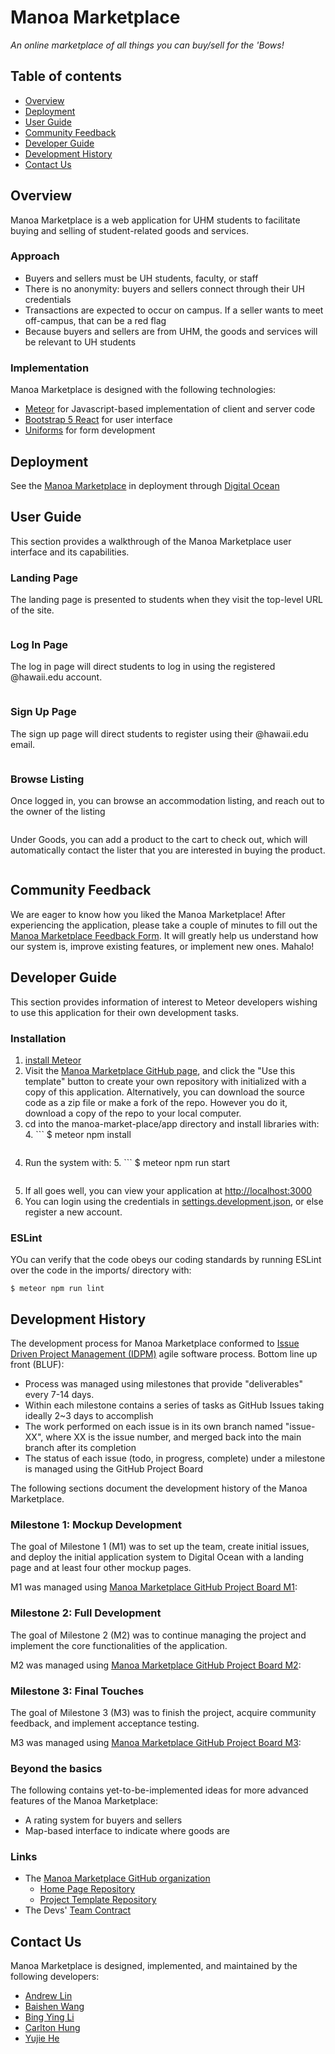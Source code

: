 # Manoa Marketplace
_An online marketplace of all things you can buy/sell for the 'Bows!_



## Table of contents
* [Overview](#overview)
* [Deployment](#deployment)
* [User Guide](#user-guide)
* [Community Feedback](#community-feedback)
* [Developer Guide](#developer-guide)
* [Development History](#development-history)
* [Contact Us](#contact-us)

## Overview
Manoa Marketplace is a web application for UHM students to facilitate buying and selling of student-related goods and services.

### Approach
* Buyers and sellers must be UH students, faculty, or staff
* There is no anonymity: buyers and sellers connect through their UH credentials
* Transactions are expected to occur on campus. If a seller wants to meet off-campus, that can be a red flag
* Because buyers and sellers are from UHM, the goods and services will be relevant to UH students

### Implementation
Manoa Marketplace is designed with the following technologies:
* [Meteor](https://www.meteor.com/) for Javascript-based implementation of client and server code
* [Bootstrap 5 React](https://react-bootstrap.github.io/) for user interface
* [Uniforms](https://uniforms.tools/) for form development


## Deployment
See the [Manoa Marketplace]() in deployment through [Digital Ocean](https://www.digitalocean.com/)


## User Guide
This section provides a walkthrough of the Manoa Marketplace user interface and its capabilities.

### Landing Page
The landing page is presented to students when they visit the top-level URL of the site.

<img src="doc/mock-landing-page.png" alt="">

### Log In Page
The log in page will direct students to log in using the registered @hawaii.edu account.

<img src="doc/mock-login-page.png" alt="">


### Sign Up Page
The sign up page will direct students to register using their @hawaii.edu email.

<img src="doc/mock-signup-page.png" alt="">

### Browse Listing
Once logged in, you can browse an accommodation listing, and reach out to the owner of the listing

<img src="doc/mock-sublet-listing.png" alt="">


Under Goods, you can add a product to the cart to check out, which will automatically contact the lister that you are interested in buying the product.

<img src="doc/mock-wallet-listing.png" alt="">




## Community Feedback
We are eager to know how you liked the Manoa Marketplace! After experiencing the application, please take a couple of minutes to fill out the [Manoa Marketplace Feedback Form](https://forms.gle/4wUn5QGKwvkbddfY6). It will greatly help us understand how our system is, improve 
existing features, or implement new ones. Mahalo!


## Developer Guide
This section provides information of interest to Meteor developers wishing to use this application for their own development tasks.

### Installation
1. [install Meteor](https://www.meteor.com/install)
2. Visit the [Manoa Marketplace GitHub page](https://github.com/manoa-market-place/manoa-market-place), and click the "Use this template" button to create your own repository with initialized with a copy of this application. Alternatively, you 
   can download the source code as a zip file or make a fork of the repo. However you do it, download a copy of the repo to your local computer.
3. cd into the manoa-market-place/app directory and install libraries with:
   4. ```
      $ meteor npm install
      ```
4. Run the system with:
   5. ```
      $ meteor npm run start
      ```
5. If all goes well, you can view your application at [http://localhost:3000](http://localhost:3000)
6. You can login using the credentials in [settings.development.json](), or else register a new account.

### ESLint
YOu can verify that the code obeys our coding standards by running ESLint over the code in the imports/ directory with:
```
$ meteor npm run lint
```


## Development History

The development process for Manoa Marketplace conformed to [Issue Driven Project Management (IDPM)](https://courses.ics.hawaii.edu/ics314f23/morea/project-management/reading-guidelines-idpm.html) agile software process. Bottom line up front (BLUF):
* Process was managed using milestones that provide "deliverables" every 7-14 days.
* Within each milestone contains a series of tasks as GitHub Issues taking ideally 2~3 days to accomplish
* The work performed on each issue is in its own branch named "issue-XX", where XX is the issue number, and merged back into the main branch after its completion
* The status of each issue (todo, in progress, complete) under a milestone is managed using the GitHub Project Board

The following sections document the development history of the Manoa Marketplace.

### Milestone 1: Mockup Development
The goal of Milestone 1 (M1) was to set up the team, create initial issues, and deploy the initial application system to Digital Ocean with a landing page and at least four other mockup pages. 

M1 was managed using [Manoa Marketplace GitHub Project Board M1](https://github.com/orgs/manoa-market-place/projects/4):

### Milestone 2: Full Development
The goal of Milestone 2 (M2) was to continue managing the project and implement the core functionalities of the application.

M2 was managed using [Manoa Marketplace GitHub Project Board M2](https://github.com/orgs/manoa-market-place/projects/2):

### Milestone 3: Final Touches
The goal of Milestone 3 (M3) was to finish the project, acquire community feedback, and implement acceptance testing.

M3 was managed using [Manoa Marketplace GitHub Project Board M3](https://github.com/orgs/manoa-market-place/projects/3):

### Beyond the basics
The following contains yet-to-be-implemented ideas for more advanced features of the Manoa Marketplace:
* A rating system for buyers and sellers
* Map-based interface to indicate where goods are

### Links
* The [Manoa Marketplace GitHub organization](https://github.com/manoa-market-place)
  * [Home Page Repository](https://github.com/manoa-market-place/manoa-market-place.github.io)
  * [Project Template Repository](https://github.com/manoa-market-place/manoa-market-place)
* The Devs' [Team Contract](https://docs.google.com/document/d/1OdRn9MrF8nA7VsuvTfltd_V8z3SGdCiK7xZjGK6fZQo/edit?usp=sharing)



## Contact Us
Manoa Marketplace is designed, implemented, and maintained by the following developers:

* [Andrew Lin]()
* [Baishen Wang]()
* [Bing Ying Li]()
* [Carlton Hung]()
* [Yujie He]()
